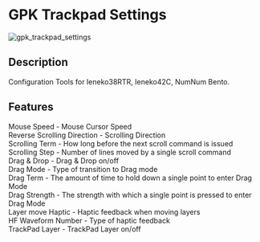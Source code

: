 # GPK Trackpad Settings
![gpk_trackpad_settings](https://github.com/darakuneko/gpk_trackpad_settings/assets/5214078/ad6fa9e3-c469-4642-a701-7b5b161d9774)

## Description
Configuration Tools for Ieneko38RTR, Ieneko42C, NumNum Bento.

## Features
Mouse Speed - Mouse Cursor Speed\
Reverse Scrolling Direction - Scrolling Direction\
Scrolling Term - How long before the next scroll command is issued\
Scrolling Step - Number of lines moved by a single scroll command\
Drag & Drop - Drag & Drop on/off\
Drag Mode - Type of transition to Drag mode\
Drag Term - The amount of time to hold down a single point to enter Drag Mode\
Drag Strength - The strength with which a single point is pressed to enter Drag Mode\
Layer move Haptic - Haptic feedback when moving layers\
HF Waveform Number - Type of haptic feedback\
TrackPad Layer - TrackPad Layer on/off
